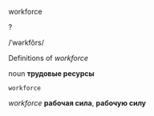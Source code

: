 workforce

?

/ˈwərkfôrs/

Definitions of _workforce_

noun
**трудовые ресурсы**

    workforce

_workforce_
**рабочая сила**, **рабочую силу**